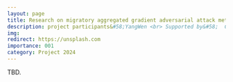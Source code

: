 ```yaml
---
layout: page
title: Research on migratory aggregated gradient adversarial attack method based on input diversity enhancement and balanced self-stepping learning
description: project participants&#58;YangWen <br> Supported by&#58;  Chongqing University of Technology <br> Year&#58; 2024-2026 <br> Grant&#58; 5K(RMB) <br> Role&#58; PI
img:
redirect: https://unsplash.com
importance: 001
category: Project 2024
---
```


TBD.
